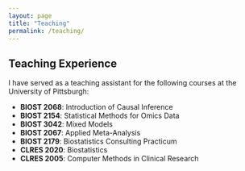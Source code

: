 ```yaml
---
layout: page
title: "Teaching"
permalink: /teaching/
---
```


## Teaching Experience

I have served as a teaching assistant for the following courses at the University of Pittsburgh:

- **BIOST 2068**: Introduction of Causal Inference  
- **BIOST 2154**: Statistical Methods for Omics Data  
- **BIOST 3042**: Mixed Models  
- **BIOST 2067**: Applied Meta-Analysis  
- **BIOST 2179**: Biostatistics Consulting Practicum  
- **CLRES 2020**: Biostatistics  
- **CLRES 2005**: Computer Methods in Clinical Research  
